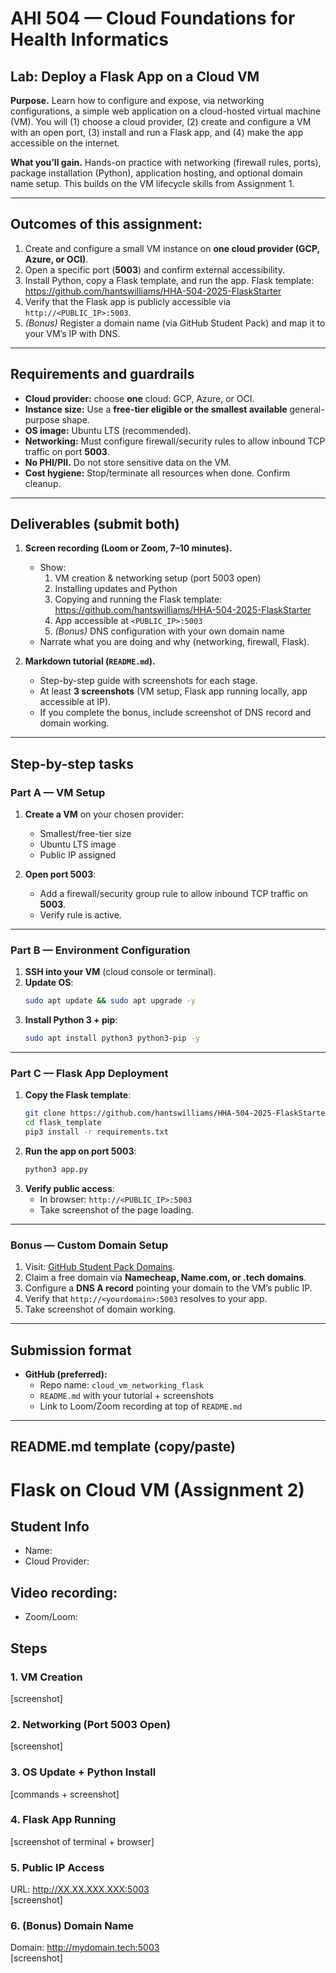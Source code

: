 # AHI 504 — Cloud Foundations for Health Informatics  
## Lab: Deploy a Flask App on a Cloud VM  

**Purpose.** Learn how to configure and expose, via networking configurations, a simple web application on a cloud-hosted virtual machine (VM). You will (1) choose a cloud provider, (2) create and configure a VM with an open port, (3) install and run a Flask app, and (4) make the app accessible on the internet.  

**What you’ll gain.** Hands-on practice with networking (firewall rules, ports), package installation (Python), application hosting, and optional domain name setup. This builds on the VM lifecycle skills from Assignment 1.  

---

## Outcomes of this assignment: 
1. Create and configure a small VM instance on **one cloud provider (GCP, Azure, or OCI)**.  
2. Open a specific port (**5003**) and confirm external accessibility.  
3. Install Python, copy a Flask template, and run the app. Flask template: https://github.com/hantswilliams/HHA-504-2025-FlaskStarter 
4. Verify that the Flask app is publicly accessible via `http://<PUBLIC_IP>:5003`.  
5. *(Bonus)* Register a domain name (via GitHub Student Pack) and map it to your VM’s IP with DNS.  

---

## Requirements and guardrails
- **Cloud provider:** choose **one** cloud: GCP, Azure, or OCI.  
- **Instance size:** Use a **free-tier eligible or the smallest available** general-purpose shape.  
- **OS image:** Ubuntu LTS (recommended).  
- **Networking:** Must configure firewall/security rules to allow inbound TCP traffic on port **5003**.  
- **No PHI/PII.** Do not store sensitive data on the VM.  
- **Cost hygiene:** Stop/terminate all resources when done. Confirm cleanup.  

---

## Deliverables (submit both)
1. **Screen recording (Loom or Zoom, 7–10 minutes).**  
   - Show:  
     1) VM creation & networking setup (port 5003 open)  
     2) Installing updates and Python  
     3) Copying and running the Flask template: https://github.com/hantswilliams/HHA-504-2025-FlaskStarter  
     4) App accessible at `<PUBLIC_IP>:5003`  
     5) *(Bonus)* DNS configuration with your own domain name  
   - Narrate what you are doing and why (networking, firewall, Flask).  

2. **Markdown tutorial (`README.md`).**  
   - Step-by-step guide with screenshots for each stage.  
   - At least **3 screenshots** (VM setup, Flask app running locally, app accessible at IP).  
   - If you complete the bonus, include screenshot of DNS record and domain working.  

---

## Step-by-step tasks

### Part A — VM Setup
1. **Create a VM** on your chosen provider:  
   - Smallest/free-tier size  
   - Ubuntu LTS image  
   - Public IP assigned  

2. **Open port 5003**:  
   - Add a firewall/security group rule to allow inbound TCP traffic on **5003**.  
   - Verify rule is active.  

---

### Part B — Environment Configuration
1. **SSH into your VM** (cloud console or terminal).  
2. **Update OS**:  
   ```bash
   sudo apt update && sudo apt upgrade -y
   ```  
3. **Install Python 3 + pip**:  
   ```bash
   sudo apt install python3 python3-pip -y
   ```  

---

### Part C — Flask App Deployment
1. **Copy the Flask template**:  
   ```bash
   git clone https://github.com/hantswilliams/HHA-504-2025-FlaskStarter.git
   cd flask_template
   pip3 install -r requirements.txt
   ```  
2. **Run the app on port 5003**:  
   ```bash
   python3 app.py
   ```  
3. **Verify public access**:  
   - In browser: `http://<PUBLIC_IP>:5003`  
   - Take screenshot of the page loading.  

---

### Bonus — Custom Domain Setup
1. Visit: [GitHub Student Pack Domains](https://education.github.com/pack?sort=popularity&tag=Domains).  
2. Claim a free domain via **Namecheap, Name.com, or .tech domains**.  
3. Configure a **DNS A record** pointing your domain to the VM’s public IP.  
4. Verify that `http://<yourdomain>:5003` resolves to your app.  
5. Take screenshot of domain working.  

---

## Submission format
- **GitHub (preferred):**  
  - Repo name: `cloud_vm_networking_flask`  
  - `README.md` with your tutorial + screenshots  
  - Link to Loom/Zoom recording at top of `README.md`  

---

## README.md template (copy/paste)


# Flask on Cloud VM (Assignment 2)

## Student Info
- Name:  
- Cloud Provider:  

## Video recording: 
- Zoom/Loom: 

## Steps
### 1. VM Creation
[screenshot]

### 2. Networking (Port 5003 Open)
[screenshot]

### 3. OS Update + Python Install
[commands + screenshot]

### 4. Flask App Running
[screenshot of terminal + browser]

### 5. Public IP Access
URL: http://XX.XX.XXX.XXX:5003  
[screenshot]

### 6. (Bonus) Domain Name
Domain: http://mydomain.tech:5003  
[screenshot]

